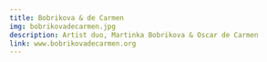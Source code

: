 ```yaml
---
title: Bobrikova & de Carmen
img: bobrikovadecarmen.jpg
description: Artist duo, Martinka Bobrikova & Oscar de Carmen 
link: www.bobrikovadecarmen.org
---
```

